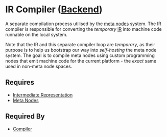 # IR Compiler ([Backend](../backend.md))

A separate compilation process utilised by the [meta nodes](../meta_nodes/meta_node.md) system. The IR compiler is responsible for converting the *temporary* [IR](./ir.md) into machine code runnable on the local system.

Note that the IR and this separate compiler loop are *temporary*, as their purpose is to help us bootstrap our way into *self-hosting* the meta node system. The goal is to compile meta nodes using custom programming nodes that emit machine code for the current platform - the *exact* same used in non-meta node spaces.

## Requires

- [Intermediate Representation](./ir.md)
- [Meta Nodes](../meta_nodes/meta_node.md)

## Required By

- [Compiler](./node_compiler.md)
